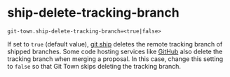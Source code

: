 # ship-delete-tracking-branch

```
git-town.ship-delete-tracking-branch=<true|false>
```

If set to `true` (default value), [git ship](../commands/ship.md) deletes the
remote tracking branch of shipped branches. Some code hosting services like
[GitHub](https://docs.github.com/en/repositories/configuring-branches-and-merges-in-your-repository/configuring-pull-request-merges/managing-the-automatic-deletion-of-branches)
also delete the tracking branch when merging a proposal. In this case, change
this setting to `false` so that Git Town skips deleting the tracking branch.
